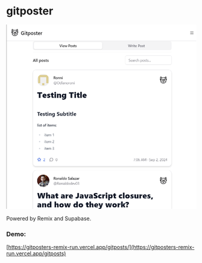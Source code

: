 # gitposter

![gitpoter](gitposterImg.png)

Powered by Remix and Supabase.

### Demo:

[https://gitposters-remix-run.vercel.app/gitposts/](https://gitposters-remix-run.vercel.app/gitposts)
